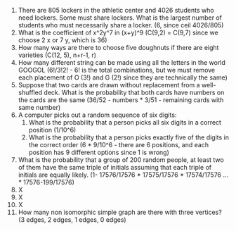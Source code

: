 1. There are 805 lockers in the athletic center and 4026 students who need lockers. Some must share lockers. What is the largest number of students who must necessarily share a locker. (6, since ceil 4026/805)
2. What is the coefficient of x^2y^7 in (x+y)^9 (C(9,2) = C(9,7) since we choose 2 x or 7 y, which is 36)
3. How many ways are there to choose five doughnuts if there are eight varieties (C(12, 5), n+r-1, r)
4. How many different string can be made using all the letters in the world GOOGOL (6!/3!2! - 6! is the total combinations, but we must remove each placement of O (3!) and G (2!) since they are technically the same)
5. Suppose that two cards are drawn without replacement from a well-shuffled deck. What is the probability that both cards have numbers on the cards are the same (36/52 - numbers * 3/51 - remaining cards with same number)
6. A computer picks out a random sequence of six digits:
	1. What is the probability that a person picks all six digits in a correct position (1/10^6)
	2. What is the probability that a person picks exactly five of the digits in the correct order (6 * 9/10^6 - there are 6 positions, and each position has 9 different options since 1 is wrong)
7. What is the probability that a group of 200 random people, at least two of them have the same triple of initials assuming that each triple of initials are equally likely. (1- 17576/17576 * 17575/17576 * 17574/17576 ... * 17576-199/17576)
8. X
9. X
10. X
11. How many non isomorphic simple graph are there with three vertices? (3 edges, 2 edges, 1 edges, 0 edges)